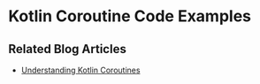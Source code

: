 # Kotlin Coroutine Code Examples
 
## Related Blog Articles

* [Understanding Kotlin Coroutines](understanding-kotlin-coroutines)